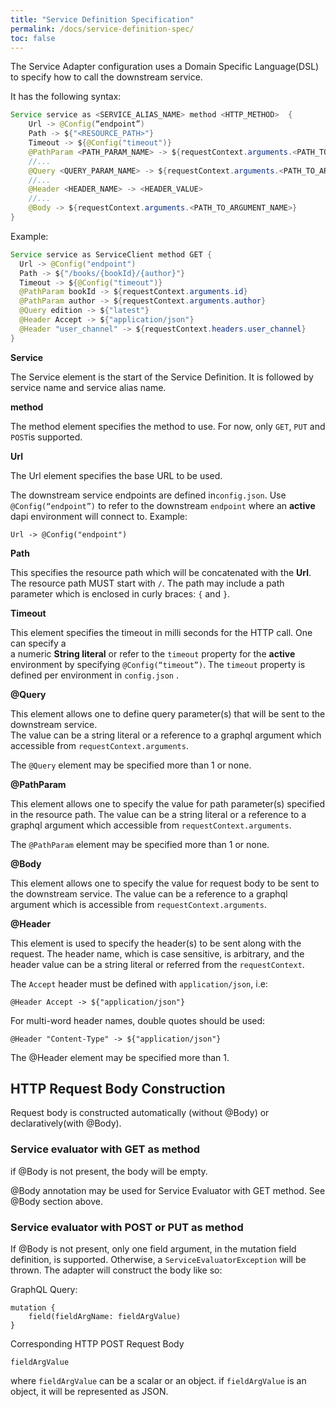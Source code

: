 ```yaml
---
title: "Service Definition Specification"
permalink: /docs/service-definition-spec/
toc: false
---
```


The Service Adapter configuration uses a Domain Specific Language(DSL) to specify how to call the downstream service.

It has the following syntax:

```java
Service service as <SERVICE_ALIAS_NAME> method <HTTP_METHOD>  {  
    Url -> @Config(“endpoint”)  
    Path -> ${"<RESOURCE_PATH>"}  
    Timeout -> ${@Config("timeout")}  
    @PathParam <PATH_PARAM_NAME> -> ${requestContext.arguments.<PATH_TO_ARGUMENT_NAME>}  
    //...
    @Query <QUERY_PARAM_NAME> -> ${requestContext.arguments.<PATH_TO_ARGUMENT_NAME>}  
    //...
    @Header <HEADER_NAME> -> <HEADER_VALUE> 
    //... 
    @Body -> ${requestContext.arguments.<PATH_TO_ARGUMENT_NAME>}
}  
```

Example:

```java
Service service as ServiceClient method GET {
  Url -> @Config("endpoint")
  Path -> ${"/books/{bookId}/{author}"}
  Timeout -> ${@Config("timeout")}
  @PathParam bookId -> ${requestContext.arguments.id}
  @PathParam author -> ${requestContext.arguments.author}
  @Query edition -> ${"latest"}
  @Header Accept -> ${"application/json"}
  @Header "user_channel" -> ${requestContext.headers.user_channel}
}
```

**Service**

The Service element is the start of the Service Definition.  It is followed
by service name and service alias name.

**method**

The method element specifies the method to use.  For now, only `GET`, `PUT` and `POST`is supported.

**Url**

The Url element specifies the base URL to be used.

The downstream service endpoints are defined in`config.json`.  Use `@Config(“endpoint”)` to refer to the
downstream `endpoint` where an **active** dapi environment will connect to.  Example:

`Url -> @Config("endpoint")`

**Path**

This specifies the resource path which will be concatenated with the **Url**.  The
resource path MUST start with `/`.  The path may include a path parameter which is enclosed in curly braces: `{` and `}`.


**Timeout**

This element specifies the timeout in milli seconds for the HTTP call.  One can specify a  
a numeric **String literal** or refer to the `timeout` property for the **active** environment by specifying
`@Config(“timeout”)`.  The `timeout` property is defined per environment in `config.json` .

**@Query**

This element allows one to define query parameter(s) that will be sent to the downstream service.  
The value can be a string literal or a reference to a graphql argument  which accessible from `requestContext.arguments`.

The `@Query` element may be specified more than 1 or none.

**@PathParam**

This element allows one to specify the value for path parameter(s) specified in
the resource path.  The value can be a string literal or a reference to a graphql
argument  which accessible from `requestContext.arguments`.

The `@PathParam` element may be specified more than 1 or none.

**@Body**

This element allows one to specify the value for request body to be sent
to the downstream service. The value can be a reference to a graphql
argument which is accessible from `requestContext.arguments`.

**@Header**

This element is used to specify the header(s) to be sent along with the request.  The
header name, which is case sensitive, is arbitrary, and the header value can be a string literal or referred from the `requestContext`.

The `Accept` header must be defined with `application/json`, i.e:

```
@Header Accept -> ${"application/json"}
```

For multi-word header names, double quotes should be used:

```
@Header "Content-Type" -> ${"application/json"}
```

The @Header element may be specified more than 1.

## HTTP Request Body Construction

Request body is constructed automatically (without @Body) or declaratively(with @Body).

### Service evaluator with GET as method
if @Body is not present, the body will be empty.

@Body annotation may be used for Service Evaluator with GET method.  See @Body section above.

### Service evaluator with POST or PUT as method
If @Body is not present, only one field argument, in the mutation field definition, is supported.  Otherwise,
a `ServiceEvaluatorException` will be thrown.  The adapter will construct the body like so:

GraphQL Query:
```
mutation {
    field(fieldArgName: fieldArgValue)
}  
```

Corresponding HTTP POST Request Body
```
fieldArgValue
```

where `fieldArgValue` can be a scalar or an object.  if `fieldArgValue` is an object, it will be represented as JSON.